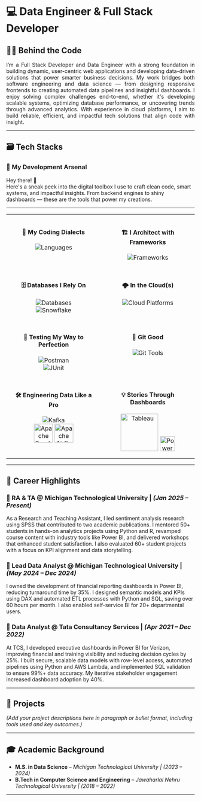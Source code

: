 # 💻 **Data Engineer & Full Stack Developer**

## 🧑‍💻 Behind the Code

<div align="justify">
I’m a Full Stack Developer and Data Engineer with a strong foundation in building dynamic, user-centric web applications and developing data-driven solutions that power smarter business decisions. My work bridges both software engineering and data science — from designing responsive frontends to creating automated data pipelines and insightful dashboards. I enjoy solving complex challenges end-to-end, whether it's developing scalable systems, optimizing database performance, or uncovering trends through advanced analytics. With experience in cloud platforms, I aim to build reliable, efficient, and impactful tech solutions that align code with insight.
</div>

---

## 🗃️ Tech Stacks

### 🧠 **My Development Arsenal**

Hey there! 👋  
Here's a sneak peek into the digital toolbox I use to craft clean code, smart systems, and impactful insights. From backend engines to shiny dashboards — these are the tools that power my creations.

---

<table>
  <tr>
    <td align="center" valign="top" style="padding: 15px;">
      <h4>💼 My Coding Dialects</h4>
      <img src="https://skillicons.dev/icons?i=java,py,js,r" alt="Languages" />
    </td>
    <td align="center" valign="top" style="padding: 15px;">
      <h4>🏗️ I Architect with Frameworks</h4>
      <img src="https://skillicons.dev/icons?i=spring,django,angular,express,react" alt="Frameworks" />
    </td>
  </tr>
  <tr>
    <td align="center" valign="top" style="padding: 15px;">
      <h4>🗄️ Databases I Rely On</h4>
      <img src="https://skillicons.dev/icons?i=mysql,postgres,mongo" alt="Databases" /><br>
      <img src="https://img.shields.io/badge/Snowflake-29B5E8?style=for-the-badge&logo=snowflake&logoColor=white" alt="Snowflake" />
    </td>
    <td align="center" valign="top" style="padding: 15px;">
      <h4>🌩️ In the Cloud(s)</h4>
      <img src="https://skillicons.dev/icons?i=aws,gcp,azure" alt="Cloud Platforms" />
    </td>
  </tr>
  <tr>
    <td align="center" valign="top" style="padding: 15px;">
      <h4>🧪 Testing My Way to Perfection</h4>
      <img src="https://skillicons.dev/icons?i=postman" alt="Postman" /><br>
      <img src="https://img.shields.io/badge/JUnit-25A162?style=for-the-badge&logo=JUnit5&logoColor=white" alt="JUnit" />
    </td>
    <td align="center" valign="top" style="padding: 15px;">
      <h4>🧩 Git Good</h4>
      <img src="https://skillicons.dev/icons?i=git,github" alt="Git Tools" />
    </td>
  </tr>
  <tr>
    <td align="center" valign="top" style="padding: 15px;">
      <h4>🛠️ Engineering Data Like a Pro</h4>
      <img src="https://skillicons.dev/icons?i=kafka" alt="Kafka" /><br>
      <img src="https://upload.wikimedia.org/wikipedia/commons/f/f3/Apache_Spark_logo.svg" alt="Apache Spark" width="50" title="Apache Spark" />
      <img src="https://upload.wikimedia.org/wikipedia/commons/d/de/AirflowLogo.png" alt="Apache Airflow" width="50" title="Apache Airflow" />
    </td>
    <td align="center" valign="top" style="padding: 15px;">
      <h4>💡 Stories Through Dashboards</h4>
      <img src="https://upload.wikimedia.org/wikipedia/commons/4/4b/Tableau_Logo.png" alt="Tableau" width="100" title="Tableau" />
      <img src="https://upload.wikimedia.org/wikipedia/commons/c/cf/New_Power_BI_Logo.svg" alt="Power BI" width="40" title="Power BI" />
    </td>
  </tr>
</table>

---

## 🌟 Career Highlights

### 🔹 RA & TA @ Michigan Technological University | *(Jan 2025 – Present)*  
As a Research and Teaching Assistant, I led sentiment analysis research using SPSS that contributed to two academic publications. I mentored 50+ students in hands-on analytics projects using Python and R, revamped course content with industry tools like Power BI, and delivered workshops that enhanced student satisfaction. I also evaluated 60+ student projects with a focus on KPI alignment and data storytelling.

### 🔹 Lead Data Analyst @ Michigan Technological University | *(May 2024 – Dec 2024)*  
I owned the development of financial reporting dashboards in Power BI, reducing turnaround time by 35%. I designed semantic models and KPIs using DAX and automated ETL processes with Python and SQL, saving over 60 hours per month. I also enabled self-service BI for 20+ departmental users.

### 🔹 Data Analyst @ Tata Consultancy Services | *(Apr 2021 – Dec 2022)*  
At TCS, I developed executive dashboards in Power BI for Verizon, improving financial and training visibility and reducing decision cycles by 25%. I built secure, scalable data models with row-level access, automated pipelines using Python and AWS Lambda, and implemented SQL validation to ensure 99%+ data accuracy. My iterative stakeholder engagement increased dashboard adoption by 40%.

---

## 🚀 Projects

*(Add your project descriptions here in paragraph or bullet format, including tools used and key outcomes.)*

---

## 🎓 Academic Background

- **M.S. in Data Science** – *Michigan Technological University  | (2023 – 2024)*  
- **B.Tech in Computer Science and Engineering** – *Jawaharlal Nehru Technological University | (2018 – 2022)*

---
